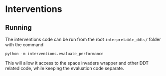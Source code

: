 # Interventions

## Running

The interventions code can be run from the root `interpretable_ddts/` folder with the command

```
python -m interventions.evaluate_performance
```

This will allow it access to the space invaders wrapper and other DDT related code, while keeping the evaluation code separate.
